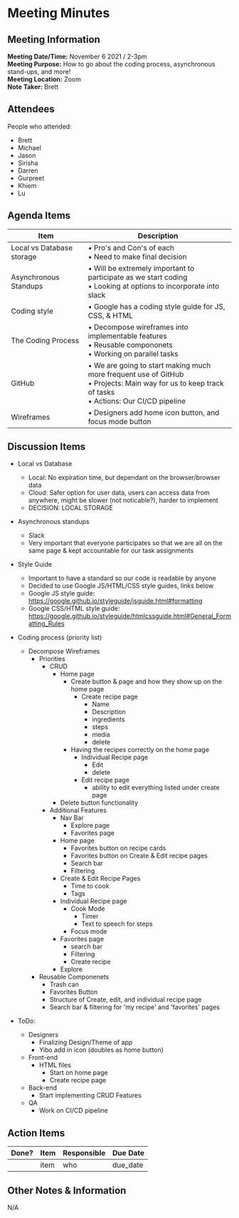 # Meeting Minutes
## Meeting Information
**Meeting Date/Time:** November 6 2021 / 2-3pm  <br>
**Meeting Purpose:** How to go about the coding process, asynchronous stand-ups, and more!  <br>
**Meeting Location:** Zoom <br>
**Note Taker:** Brett  <br>

## Attendees
People who attended:
- Brett
- Michael
- Jason
- Sirisha
- Darren
- Gurpreet
- Khiem
- Lu


## Agenda Items

Item | Description
---- | ----
Local vs Database storage | • Pro's and Con's of each <br> • Need to make final decision <br> 
Asynchronous Standups | • Will be extremely important to participate as we start coding <br> • Looking at options to incorporate into slack <br>
Coding style | • Google has a coding style guide for JS, CSS, & HTML <br>
The Coding Process | • Decompose wireframes into implementable features <br>• Reusable compononets <br>• Working on parallel tasks <br>
GitHub | • We are going to start making much more frequent use of GitHub <br> • Projects: Main way for us to keep track of tasks <br> • Actions: Our CI/CD pipeline <br>
Wireframes | • Designers add home icon button, and focus mode button <br>



## Discussion Items
- Local vs Database
  - Local: No expiration time, but dependant on the browser/browser data
  - Cloud: Safer option for user data, users can access data from anywhere, might be slower (not noticable?), harder to implement
  - DECISION: LOCAL STORAGE 
- Asynchronous standups
  - Slack
  - Very important that everyone participates so that we are all on the same page & kept accountable for our task assignments 
- Style Guide
  - Important to have a standard so our code is readable by anyone
  - Decided to use Google JS/HTML/CSS style guides, links below
  - Google JS style guide: https://google.github.io/styleguide/jsguide.html#formatting
  - Google CSS/HTML style guide: https://google.github.io/styleguide/htmlcssguide.html#General_Formatting_Rules
- Coding process (priority list)
  - Decompose Wireframes
    - Priorities
      - CRUD
        - Home page 
          - Create button & page and how they show up on the home page
            - Create recipe page
              - Name
              - Description
              - ingredients
              - steps
              - media
              - delete
          - Having the recipes correctly on the home page
            - Individual Recipe page
              - Edit
              - delete
            - Edit recipe page
              - ability to edit everything listed under create page   
        - Delete button functionality
      - Additional Features
        - Nav Bar
          - Explore page
          - Favorites page
        - Home page
          - Favorites button on recipe cards
          - Favorites button on Create & Edit recipe pages
          - Search bar
          - Filtering
        - Create & Edit Recipe Pages
          - Time to cook
          - Tags
        - Individual Recipe page
          - Cook Mode
            - Timer
            - Text to speech for steps
          - Focus mode    
        - Favorites page
          - search bar
          - Filtering
          - Create recipe 
        - Explore
    - Reusable Componenets
      - Trash can 
      - Favorites Button
      - Structure of Create, edit, and individual recipe page
      - Search bar & filtering for 'my recipe' and 'favorites' pages

- ToDo:
  - Designers
    - Finalizing Design/Theme of app
    - Yibo add in icon (doubles as home button)
  - Front-end
    - HTML files
      - Start on home page
      - Create recipe page
  - Back-end
    - Start implementing CRUD Features 
  - QA
    - Work on CI/CD pipeline 


## Action Items
| Done? | Item | Responsible | Due Date |
| ---- | ---- | ---- | ---- |
| | item | who | due_date |

## Other Notes & Information
N/A
